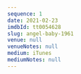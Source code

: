 ```yaml
---
sequence: 1
date: 2021-02-23
imdbId: tt0054628
slug: angel-baby-1961
venue: null
venueNotes: null
medium: iTunes
mediumNotes: null
---
```


